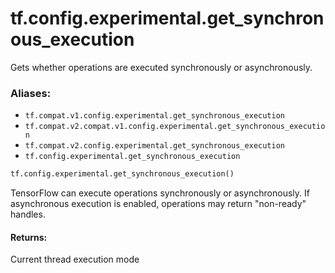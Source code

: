 <div itemscope itemtype="http://developers.google.com/ReferenceObject">
<meta itemprop="name" content="tf.config.experimental.get_synchronous_execution" />
<meta itemprop="path" content="Stable" />
</div>

# tf.config.experimental.get_synchronous_execution

Gets whether operations are executed synchronously or asynchronously.

### Aliases:

* `tf.compat.v1.config.experimental.get_synchronous_execution`
* `tf.compat.v2.compat.v1.config.experimental.get_synchronous_execution`
* `tf.compat.v2.config.experimental.get_synchronous_execution`
* `tf.config.experimental.get_synchronous_execution`

``` python
tf.config.experimental.get_synchronous_execution()
```

<!-- Placeholder for "Used in" -->

TensorFlow can execute operations synchronously or asynchronously. If
asynchronous execution is enabled, operations may return "non-ready" handles.

#### Returns:

Current thread execution mode
